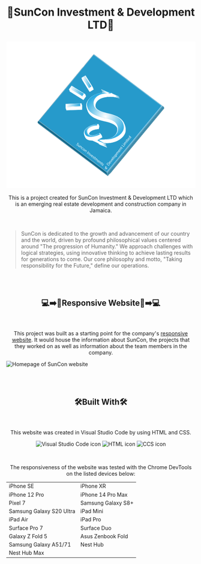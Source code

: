 # <p align="center">🏢SunCon Investment & Development LTD🏢</p>

<p align="center"><img src="./Resources/Images/Logo.1.png" alt="SunCon Company Logo"></p>

<p align="center">This is a project created for SunCon Investment & Development LTD which is an emerging real estate development and construction company in Jamaica.</p>

<br>

> SunCon is dedicated to the growth and advancement of our country and the world,
driven by profound philosophical values centered around "The progression of
Humanity." We approach challenges with logical strategies, using innovative thinking
to achieve lasting results for generations to come. Our core philosophy and motto,
"Taking responsibility for the Future," define our operations.
<br>
<br>

## <p align="center">💻➡️📱Responsive Website📱➡️💻</p>

<br>

<p align="center">This project was built as a starting point for the company's <a href="https://courressa.github.io/SunCon/">responsive website</a>. It would house the information about SunCon, the projects that they worked on as well as information about the team members in the company.</p>

![Homepage of SunCon website](https://github.com/Courressa/SunCon/assets/169003750/0c717079-e0b6-46aa-a14a-1de2fc1545aa)

<br>
<br>

## <p align="center">🛠️Built With🛠️</p>

<br>

<p align="center">This website was created in Visual Studio Code by using HTML and CSS.
</p>

<p align="center"> <img src="https://github.com/Courressa/SunCon/assets/169003750/2aba3cad-81db-4cc2-978a-a88c0afbcce1" alt="Visual Studio Code icon" style="height: 25px;">  <img src="https://github.com/Courressa/SunCon/assets/169003750/bb3f98e3-b54c-40cf-8d6d-8031ede53493" alt="HTML icon" style="height: 25px;">  <img src="https://github.com/Courressa/SunCon/assets/169003750/757fb538-1479-422a-9554-285a87bf4e4f" alt="CCS icon" style="height: 25px;"> </p>

<br>

<p align="center">The responsiveness of the website was tested with the Chrome DevTools on the listed devices below:</p>

<div align="center">
  <table border="0">
     <tr>
        <td>iPhone SE</td>
        <td>iPhone XR</td>
     </tr>
      <tr>
        <td>iPhone 12 Pro</td>
        <td>iPhone 14 Pro Max</td>
     </tr>
      <tr>
        <td>Pixel 7</td>
        <td>Samsung Galaxy S8+</td>
     </tr>
      <tr>
        <td>Samsung Galaxy S20 Ultra</td>
        <td>iPad Mini</td>
     </tr>
      <tr>
        <td>iPad Air</td>
        <td>iPad Pro</td>
     </tr>
      <tr>
        <td>Surface Pro 7</td>
        <td>Surface Duo</td>
     </tr>
      <tr>
        <td>Galaxy Z Fold 5</td>
        <td>Asus Zenbook Fold</td>
     </tr>
      <tr>
        <td>Samsung Galaxy A51/71</td>
        <td>Nest Hub</td>
     </tr>
      <tr>
        <td>Nest Hub Max</td>
        <td></td>
     </tr>
  </table>
</div>

